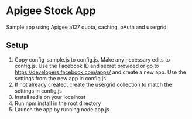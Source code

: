 # Apigee Stock App
Sample app using Apigee a127 quota, caching, oAuth and usergrid

## Setup
1. Copy config_sample.js to config.js.  Make any necessary edits to config.js.  Use the Facebook ID and secret provided or go to https://developers.facebook.com/apps/ and create a new app.  Use the settings from the new app in config.js.
2. If not already created, create the usergrid collection to match the settings in config.js
3. Install redis on your localhost
4. Run npm install in the root directory
5. Launch the app by running node app.js

